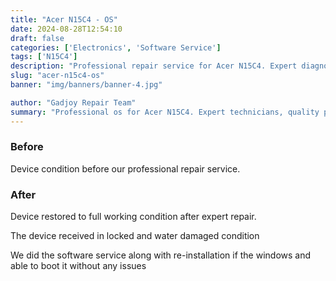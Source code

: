 ```yaml
---
title: "Acer N15C4 - OS"
date: 2024-08-28T12:54:10
draft: false
categories: ['Electronics', 'Software Service']
tags: ['N15C4']
description: "Professional repair service for Acer N15C4. Expert diagnosis and quality repairs in Bangalore."
slug: "acer-n15c4-os"
banner: "img/banners/banner-4.jpg"

author: "Gadjoy Repair Team"
summary: "Professional os for Acer N15C4. Expert technicians, quality parts, warranty included."
---
```


### Before

Device condition before our professional repair service.

### After

Device restored to full working condition after expert repair.

The device received in locked and water damaged condition

We did the software service along with re-installation if the windows and able to boot it without any issues